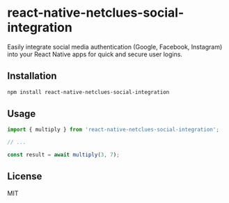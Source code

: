 # react-native-netclues-social-integration

Easily integrate social media authentication (Google, Facebook, Instagram) into your React Native apps for quick and secure user logins.

## Installation

```sh
npm install react-native-netclues-social-integration
```

## Usage

```js
import { multiply } from 'react-native-netclues-social-integration';

// ...

const result = await multiply(3, 7);
```

## License

MIT
